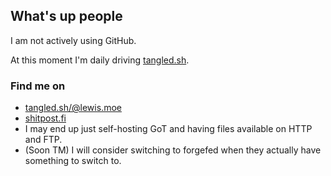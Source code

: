 ## What's up people

I am not actively using GitHub.

At this moment I'm daily driving [tangled.sh](https://tangled.sh).

### Find me on

- [tangled.sh/@lewis.moe](https://tangled.sh/@lewis.moe)
- [shitpost.fi](https://shitpost.fi)
- I may end up just self-hosting GoT and having files available on HTTP and FTP.
- (Soon TM) I will consider switching to forgefed when they actually have something to switch to.
